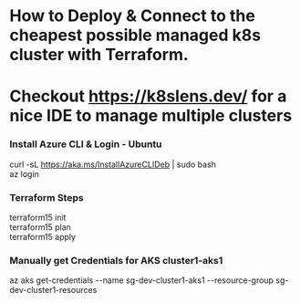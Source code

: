 # How to Deploy & Connect to the cheapest possible managed k8s cluster with Terraform.  
# Checkout https://k8slens.dev/ for a nice IDE to manage multiple clusters  
  
### Install Azure CLI & Login - Ubuntu  
curl -sL https://aka.ms/InstallAzureCLIDeb | sudo bash  
az login  
  
### Terraform Steps  
terraform15 init  
terraform15 plan  
terraform15 apply  
  
### Manually get Credentials for AKS cluster1-aks1  
az aks get-credentials --name sg-dev-cluster1-aks1 --resource-group sg-dev-cluster1-resources  

